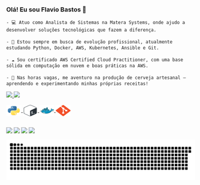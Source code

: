 ### Olá! Eu sou Flavio Bastos 👋

    - 💻 Atuo como Analista de Sistemas na Matera Systems, onde ajudo a desenvolver soluções tecnológicas que fazem a diferença.

    - 🚀 Estou sempre em busca de evolução profissional, atualmente estudando Python, Docker, AWS, Kubernetes, Ansible e Git.

    - ☁️ Sou certificado AWS Certified Cloud Practitioner, com uma base sólida em computação em nuvem e boas práticas na AWS.

    - 🍺 Nas horas vagas, me aventuro na produção de cerveja artesanal — aprendendo e experimentando minhas próprias receitas!

 <div>
  <a href="https://git-fsociety.github.io/fbastos.github.io">
  <img height="180em" src="https://github-readme-stats.vercel.app/api?username=git-fsociety&show_icons=true&theme=dracula&include_all_commits=true&count_private=true"/>
  <img height="180em" src="https://github-readme-stats.vercel.app/api/top-langs/?username=git-fsociety&layout=compact&langs_count=7&theme=dracula"/>
</div>  
  
 

  
<div style="display: inline_block"><br>
  <img align="center" alt="flavio-python" height="30" width="40" src="https://github.com/devicons/devicon/blob/master/icons/python/python-original.svg">
  <img align="center" alt="flavio-bash" height="30" width="40" src="https://github.com/devicons/devicon/blob/master/icons/bash/bash-plain.svg">
  <img align="center" alt="flavio-docker" height="30" width="40" src="https://github.com/devicons/devicon/blob/master/icons/docker/docker-original.svg">
  <img align="center" alt="flavio-docker" height="30" width="40" src="https://github.com/devicons/devicon/blob/master/icons/git/git-original.svg">
</div>

##
  
<div>
  <a href="https://www.instagram.com/flavioferreirabastos/" target="_blank"><img src="https://img.shields.io/badge/-Instagram-%23E4405F?style=for-the-badge&logo=instagram&logoColor=white" target="_blank"></a>
  <a href="https://discord.gg/J629DjCm" target="_blank"><img src="https://img.shields.io/badge/Discord-7289DA?style=for-the-badge&logo=discord&logoColor=white" target="_blank"></a> 
  <a href = "mailto:flavio1605@gmail.com"><img src="https://img.shields.io/badge/-Gmail-%23333?style=for-the-badge&logo=gmail&logoColor=white" target="_blank"></a>
  <a href="https://www.linkedin.com/in/flavio-ferreira-bastos-635b8821/" target="_blank"><img src="https://img.shields.io/badge/-LinkedIn-%230077B5?style=for-the-badge&logo=linkedin&logoColor=white" target="_blank"></a> 
 
  ![Snake animation](https://github.com/git-fsociety/git-fsociety/blob/output/github-contribution-grid-snake.svg)
 
</div>
